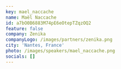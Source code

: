 ```yaml
---
key: mael_naccache
name: Maël Naccache
id: a7bO0B6883M74pE6eOtepTZqzOQ2
feature: false
company: Zenika
companyLogo: /images/partners/zenika.png
city: 'Nantes, France'
photo: /images/speakers/mael_naccache.png
socials: []
---
```

